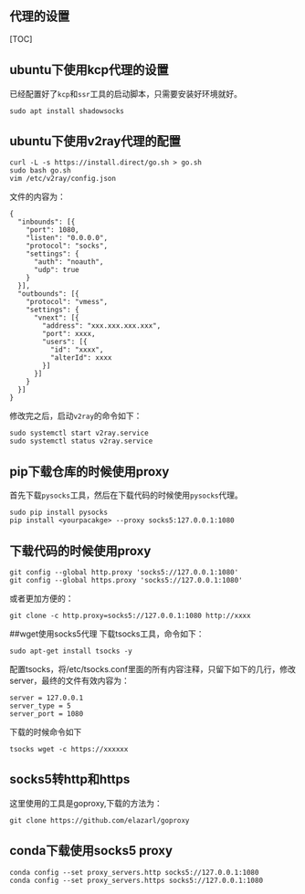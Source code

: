 ## 代理的设置
[TOC]
## ubuntu下使用kcp代理的设置 
已经配置好了`kcp`和`ssr`工具的启动脚本，只需要安装好环境就好。
```
sudo apt install shadowsocks
```

## ubuntu下使用v2ray代理的配置
```
curl -L -s https://install.direct/go.sh > go.sh
sudo bash go.sh
vim /etc/v2ray/config.json
```
文件的内容为：
```
{
  "inbounds": [{
    "port": 1080,
    "listen": "0.0.0.0",
    "protocol": "socks",
    "settings": {
      "auth": "noauth",
      "udp": true
    }
  }],
  "outbounds": [{
    "protocol": "vmess",
    "settings": {
      "vnext": [{
        "address": "xxx.xxx.xxx.xxx",
        "port": xxxx,
        "users": [{
          "id": "xxxx",
          "alterId": xxxx
        }]
      }]
    }
  }]
}
```
修改完之后，启动`v2ray`的命令如下：
```
sudo systemctl start v2ray.service
sudo systemctl status v2ray.service
```
## pip下载仓库的时候使用proxy
首先下载`pysocks`工具，然后在下载代码的时候使用`pysocks`代理。
```
sudo pip install pysocks
pip install <yourpacakge> --proxy socks5:127.0.0.1:1080
```

## 下载代码的时候使用proxy
```
git config --global http.proxy 'socks5://127.0.0.1:1080'
git config --global https.proxy 'socks5://127.0.0.1:1080'
```
或者更加方便的：
```
git clone -c http.proxy=socks5://127.0.0.1:1080 http://xxxx
```
##wget使用socks5代理
下载tsocks工具，命令如下：
```
sudo apt-get install tsocks -y
```
配置tsocks，将/etc/tsocks.conf里面的所有内容注释，只留下如下的几行，修改server，最终的文件有效内容为：
```
server = 127.0.0.1
server_type = 5
server_port = 1080
```
下载的时候命令如下
```
tsocks wget -c https://xxxxxx
```

## socks5转http和https
这里使用的工具是goproxy,下载的方法为：
```
git clone https://github.com/elazarl/goproxy
```

## conda下载使用socks5 proxy
```
conda config --set proxy_servers.http socks5://127.0.0.1:1080
conda config --set proxy_servers.https socks5://127.0.0.1:1080
```
